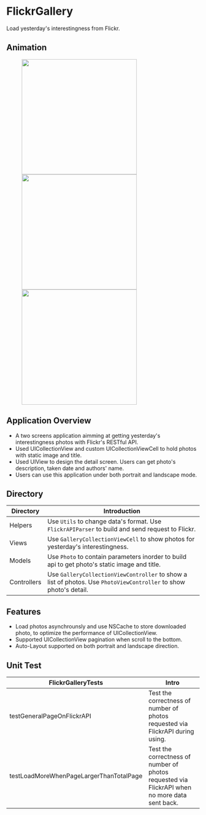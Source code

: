 # FlickrGallery
Load yesterday's interestingness from Flickr.

## Animation
<figure class = "third">
    <img src = "https://github.com/miracle0930/FlickrGallery/blob/master/screenshots/portrait5s.gif" width = "300"/>
    <img src = "https://github.com/miracle0930/FlickrGallery/blob/master/screenshots/portrait8P.gif" width = "300"/>
    <img src = "https://github.com/miracle0930/FlickrGallery/blob/master/screenshots/portraitX.gif" width = "300"/>
</figure>


## Application Overview
- A two screens application aimming at getting yesterday's interestingness photos with Flickr's RESTful API. 
- Used UICollectionView and custom UICollectionViewCell to hold photos with static image and title.
- Used UIView to design the detail screen. Users can get photo's description, taken date and authors' name.
- Users can use this application under both portrait and landscape mode.


## Directory
Directory | Introduction
---|---
Helpers | Use `Utils` to change data's format. Use `FlickrAPIParser` to build and send request to Flickr.
Views | Use `GalleryCollectionViewCell` to show photos for yesterday's interestingness.
Models | Use `Photo` to contain parameters inorder to build api to get photo's static image and title.
Controllers | Use `GalleryCollectionViewController` to show a list of photos. Use `PhotoViewController` to show photo's detail.

## Features
- Load photos asynchrounsly and use NSCache to store downloaded photo, to optimize the performance of UICollectionView.
- Supported UICollectionView pagination when scroll to the bottom.
- Auto-Layout supported on both portrait and landscape direction.

## Unit Test
FlickrGalleryTests | Intro
---|---
testGeneralPageOnFlickrAPI | Test the correctness of number of photos requested via FlickrAPI during using.
testLoadMoreWhenPageLargerThanTotalPage | Test the correctness of number of photos requested via FlickrAPI when no more data sent back.



